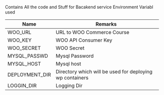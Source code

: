 Contains All the code and Stuff for Bacakend service
Environment Variabl used

|Name|Remarks|
|----|-------|
|WOO_URL|URL to WOO Commerce Course|
|WOO_KEY|WOO API Consumer Key|
|WOO_SECRET|WOO Secret|
|MYSQL_PASSWD|Mysql Password|
|MYSQL_HOST|Mysql host|
|DEPLOYMENT_DIR|Directory which will be used for deploying wp containers|
|LOGGIN_DIR|Logging Dir|
